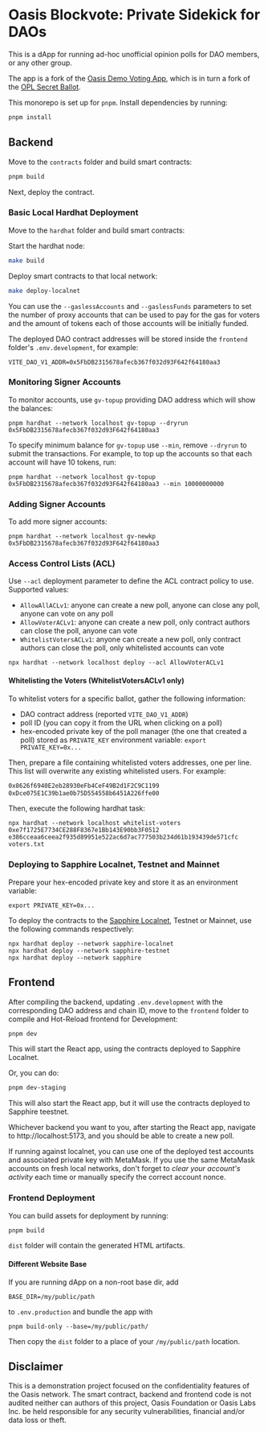 # Oasis Blockvote: Private Sidekick for DAOs

This is a dApp for running ad-hoc unofficial opinion polls for DAO members, or any other group.

The app is a fork of the [Oasis Demo Voting App],
which is in turn a fork of the [OPL Secret Ballot].

[Oasis Demo Voting App]: https://github.com/oasisprotocol/demo-voting/tree/CedarMist/per-dao-stuff
[OPL Secret Ballot]: https://github.com/oasisprotocol/playground/tree/main/opl-secret-ballot

This monorepo is set up for `pnpm`. Install dependencies by running:

```sh
pnpm install
```

## Backend

Move to the `contracts` folder and build smart contracts:

```sh
pnpm build
```

Next, deploy the contract.

### Basic Local Hardhat Deployment

Move to the `hardhat` folder and build smart contracts:

Start the hardhat node:

```sh
make build
```

Deploy smart contracts to that local network:

```sh
make deploy-localnet
```

You can use the `--gaslessAccounts` and `--gaslessFunds` parameters to set
the number of proxy accounts that can be used to pay for the gas for voters
and the amount of tokens each of those accounts will be initially funded.

The deployed DAO contract addresses will be stored
inside the `frontend` folder's `.env.development`, for example:

```
VITE_DAO_V1_ADDR=0x5FbDB2315678afecb367f032d93F642f64180aa3
```

### Monitoring Signer Accounts

To monitor accounts, use `gv-topup` providing DAO address which will show the
balances:

```shell
pnpm hardhat --network localhost gv-topup --dryrun 0x5FbDB2315678afecb367f032d93F642f64180aa3
```

To specify minimum balance for `gv-topup` use `--min`, remove `--dryrun` to
submit the transactions. For example, to top up the accounts so that each
account will have 10 tokens, run:

```shell
pnpm hardhat --network localhost gv-topup 0x5FbDB2315678afecb367f032d93F642f64180aa3 --min 10000000000
```

### Adding Signer Accounts

To add more signer accounts:

```shell
pnpm hardhat --network localhost gv-newkp 0x5FbDB2315678afecb367f032d93F642f64180aa3
```

### Access Control Lists (ACL)

Use `--acl` deployment parameter to define the ACL contract policy to use. Supported
values:

- `AllowAllACLv1`: anyone can create a new poll, anyone can close any poll,
  anyone can vote on any poll
- `AllowVoterACLv1`: anyone can create a new poll, only contract authors can
  close the poll, anyone can vote
- `WhitelistVotersACLv1`: anyone can create a new poll, only contract authors
  can close the poll, only whitelisted accounts can vote

```shell
npx hardhat --network localhost deploy --acl AllowVoterACLv1
```

#### Whitelisting the Voters (WhitelistVotersACLv1 only)

To whitelist voters for a specific ballot, gather the following information:

- DAO contract address (reported `VITE_DAO_V1_ADDR`)
- poll ID (you can copy it from the URL when clicking on a poll)
- hex-encoded private key of the poll manager (the one that created a poll)
  stored as `PRIVATE_KEY` environment variable: `export PRIVATE_KEY=0x...`

Then, prepare a file containing whitelisted voters addresses, one per line. This
list will overwrite any existing whitelisted users. For example:

``` voters.txt
0x8626f6940E2eb28930eFb4CeF49B2d1F2C9C1199
0xDce075E1C39b1ae0b75D554558b6451A226ffe00
```

Then, execute the following hardhat task:

```shell
npx hardhat --network localhost whitelist-voters 0xe7f1725E7734CE288F8367e1Bb143E90bb3F0512 e386cceaa6ceea2f935d89951e522ac6d7ac777503b234d61b193439de571cfc voters.txt
```

### Deploying to Sapphire Localnet, Testnet and Mainnet

Prepare your hex-encoded private key and store it as an environment variable:

```shell
export PRIVATE_KEY=0x...
```

To deploy the contracts to the [Sapphire Localnet], Testnet or Mainnet, use the
following commands respectively:

```shell
npx hardhat deploy --network sapphire-localnet
npx hardhat deploy --network sapphire-testnet
npx hardhat deploy --network sapphire
```

[Sapphire Localnet]: https://github.com/oasisprotocol/oasis-web3-gateway/pkgs/container/sapphire-dev

## Frontend

After compiling the backend, updating `.env.development` with the corresponding
DAO address and chain ID, move to the `frontend` folder to compile and
Hot-Reload frontend for Development:

```sh
pnpm dev
```

This will start the React app, using the contracts deployed to Sapphire Localnet.

Or, you can do:

```sh
pnpm dev-staging
```

This will also start the React app, but it will use the contracts deployed to Sapphire teestnet.

Whichever backend you want to you, after starting the React app,
navigate to http://localhost:5173, and you should be able to create a new poll.


If running against localnet, 
you can use one of the deployed test accounts and associated private key with
MetaMask. If you use the same MetaMask accounts on fresh local networks, don't
forget to *clear your account's activity* each time or manually specify the
correct account nonce.

### Frontend Deployment

You can build assets for deployment by running:

```sh
pnpm build
```

`dist` folder will contain the generated HTML artifacts.

#### Different Website Base

If you are running dApp on a non-root base dir, add

```
BASE_DIR=/my/public/path
```

to `.env.production` and bundle the app with

```
pnpm build-only --base=/my/public/path/
```

Then copy the `dist` folder to a place of your `/my/public/path` location.

## Disclaimer

This is a demonstration project focused on the confidentiality features of the
Oasis network. The smart contract, backend and frontend code is not audited
neither can authors of this project, Oasis Foundation or Oasis Labs Inc. be held
responsible for any security vulnerabilities, financial and/or data loss or
theft.
